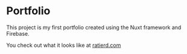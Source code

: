 # Portfolio

This project is my first portfolio created using the Nuxt framework and Firebase.

You check out what it looks like at [ratierd.com](https://ratierd.com/)
